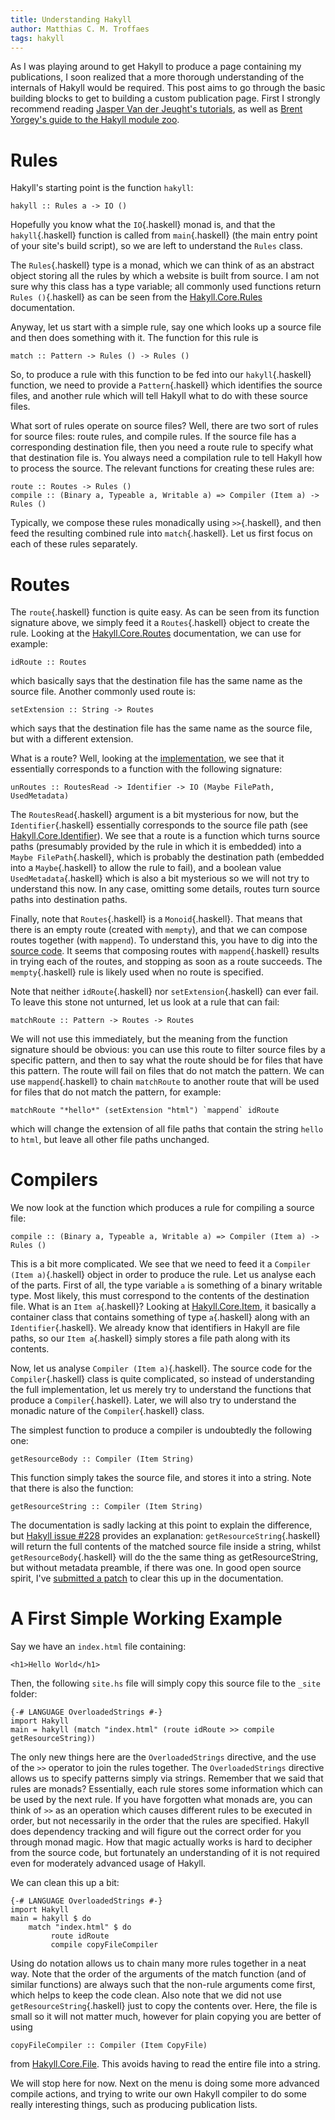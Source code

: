 ```yaml
---
title: Understanding Hakyll
author: Matthias C. M. Troffaes
tags: hakyll
---
```


As I was playing around to get Hakyll to produce a page containing my
publications, I soon realized that a more thorough understanding of
the internals of Hakyll would be required. This post aims to go
through the basic building blocks to get to building a custom
publication page. First I strongly recommend reading
[Jasper Van der Jeught's tutorials](http://jaspervdj.be/hakyll/tutorials.html),
as well as
[Brent Yorgey's guide to the Hakyll module zoo](http://jaspervdj.be/hakyll/tutorials/a-guide-to-the-hakyll-module-zoo.html).

Rules
=====

Hakyll's starting point is the function `hakyll`:

``` {.sourceCode .haskell}
hakyll :: Rules a -> IO ()
```

Hopefully you know what the `IO`{.haskell} monad is, and that the
`hakyll`{.haskell} function is called from `main`{.haskell} (the main
entry point of your site's build script), so we are left to understand
the `Rules` class.

The `Rules`{.haskell} type is a monad, which we can think of as an
abstract object storing all the rules by which a website is built from
source. I am not sure why this class has a type variable; all commonly
used functions return `Rules ()`{.haskell}
as can be seen from the
[Hakyll.Core.Rules](http://jaspervdj.be/hakyll/reference/Hakyll-Core-Rules.html)
documentation.

Anyway, let us start with a simple rule, say one which looks up a source file
and then does something with it. The function for this rule is

``` {.sourceCode .haskell}
match :: Pattern -> Rules () -> Rules ()
```

So, to produce a rule with this function to be fed into our
`hakyll`{.haskell} function, we need to provide a `Pattern`{.haskell}
which identifies the source files, and another rule which will tell
Hakyll what to do with these source files.

What sort of rules operate on source files? Well, there are two sort
of rules for source files: route rules, and compile rules. If the
source file has a corresponding destination file, then you need a
route rule to specify what that destination file is.  You always need
a compilation rule to tell Hakyll how to process the source.
The relevant functions for creating these rules are:

``` {.sourceCode .haskell}
route :: Routes -> Rules ()
compile :: (Binary a, Typeable a, Writable a) => Compiler (Item a) -> Rules () 
```

Typically, we compose these rules monadically using `>>`{.haskell},
and then feed the resulting combined rule into `match`{.haskell}.
Let us first focus on each of these rules separately.

Routes
======

The `route`{.haskell} function is quite easy.
As can be seen from its function signature above,
we simply feed it a `Routes`{.haskell} object to create the rule.
Looking at the
[Hakyll.Core.Routes](http://jaspervdj.be/hakyll/reference/Hakyll-Core-Routes.html)
documentation, we can use for example:

``` {.sourceCode .haskell}
idRoute :: Routes
```

which basically says that the destination file has the same name as
the source file. Another commonly used route is:

``` {.sourceCode .haskell}
setExtension :: String -> Routes
```

which says that the destination file has the same name as the source file,
but with a different extension.

What is a route? Well, looking at the
[implementation](http://jaspervdj.be/hakyll/reference/src/Hakyll-Core-Routes.html#Routes),
we see that it essentially corresponds to a function with the
following signature:

``` {.sourceCode .haskell}
unRoutes :: RoutesRead -> Identifier -> IO (Maybe FilePath, UsedMetadata)
```

The `RoutesRead`{.haskell} argument is a bit mysterious for now, but
the `Identifier`{.haskell} essentially corresponds to the source file
path (see
[Hakyll.Core.Identifier](http://jaspervdj.be/hakyll/reference/Hakyll-Core-Identifier.html)).
We see that a route is a function which turns source paths (presumably
provided by the rule in which it is embedded) into a `Maybe
FilePath`{.haskell}, which is probably the destination path (embedded
into a `Maybe`{.haskell} to allow the rule to fail), and a boolean
value `UsedMetadata`{.haskell} which is also a bit mysterious so we
will not try to understand this now. In any case, omitting some
details, routes turn source paths into destination paths.

Finally, note that `Routes`{.haskell} is a `Monoid`{.haskell}.  That
means that there is an empty route (created with `mempty`), and that
we can compose routes together (with `mappend`).  To understand this,
you have to dig into the [source
code](http://jaspervdj.be/hakyll/reference/src/Hakyll-Core-Routes.html#instance%20Monoid%20Routes).
It seems that composing routes with `mappend`{.haskell} results in
trying each of the routes, and stopping as soon as a route succeeds.
The `mempty`{.haskell} rule is likely used
when no route is specified.

Note that neither `idRoute`{.haskell} nor `setExtension`{.haskell} can
ever fail. To leave this stone not unturned,
let us look at a rule that can fail:

``` {.sourceCode .haskell}
matchRoute :: Pattern -> Routes -> Routes
```

We will not use this immediately, but the meaning from the function
signature should be obvious: you can use this route
to filter source files by a specific pattern, and then to say what the route
should be for files that have this pattern. The route will fail
on files that do not match the pattern. We can use `mappend`{.haskell}
to chain `matchRoute` to another route that will be used for files that
do not match the pattern, for example:

``` {.sourceCode .haskell}
matchRoute "*hello*" (setExtension "html") `mappend` idRoute
```

which will change the extension of all file paths that contain the
string `hello` to `html`, but leave all other file paths unchanged.

Compilers
=========

We now look at the function which produces a rule for compiling a source file:

``` {.sourceCode .haskell}
compile :: (Binary a, Typeable a, Writable a) => Compiler (Item a) -> Rules () 
```

This is a bit more complicated.
We see that we need to feed it a `Compiler (Item a)`{.haskell} object
in order to produce the rule. Let us analyse each of the parts.
First of all, the type variable `a` is something of a binary writable type.
Most likely, this must correspond to the contents of the destination file.
What is an `Item a`{.haskell}?
Looking at
[Hakyll.Core.Item](http://jaspervdj.be/hakyll/reference/Hakyll-Core-Item.html),
it basically a container class that contains something of type `a`{.haskell}
along with an `Identifier`{.haskell}.
We already know that identifiers in Hakyll are file paths,
so our `Item a`{.haskell} simply stores a file path along with its contents.

Now, let us analyse `Compiler (Item a)`{.haskell}. The source code for
the `Compiler`{.haskell} class is quite complicated, so instead of
understanding the full implementation, let us merely try to understand
the functions that produce a `Compiler`{.haskell}.  Later, we will also try
to understand the monadic nature of the `Compiler`{.haskell} class.

The simplest function to produce a compiler is undoubtedly the
following one:

``` {.sourceCode .haskell}
getResourceBody :: Compiler (Item String)
```

This function simply takes the source file, and stores it into a string.
Note that there is also the function:

``` {.sourceCode .haskell}
getResourceString :: Compiler (Item String)
```

The documentation is sadly lacking at this point to explain the
difference, but
[Hakyll issue #228](https://github.com/jaspervdj/hakyll/issues/228)
provides an explanation: `getResourceString`{.haskell} will return the
full contents of the matched source file inside a string, whilst
`getResourceBody`{.haskell} will do the the same thing as
getResourceString, but without metadata preamble, if there was one.
In good open source spirit, I've [submitted a
patch](https://github.com/jaspervdj/hakyll/pull/354) to clear this up
in the documentation.

A First Simple Working Example
==============================

Say we have an `index.html` file containing:

``` {.sourceCode .html}
<h1>Hello World</h1>
```

Then, the following `site.hs` file will simply copy this source file
to the `_site` folder:

``` {.sourceCode .haskell}
{-# LANGUAGE OverloadedStrings #-}
import Hakyll
main = hakyll (match "index.html" (route idRoute >> compile getResourceString))
```

The only new things here are
the `OverloadedStrings` directive, and
the use of the `>>` operator to join the rules together.
The `OverloadedStrings` directive allows us to specify patterns simply
via strings. Remember that we said that rules are monads? Essentially,
each rule stores some information which can be used by the next rule.
If you have forgotten what monads are, you can think of `>>` as an
operation which causes different rules to be executed in order,
but not necessarily in the order that the rules are specified.
Hakyll does dependency tracking and will figure out the correct order for you
through monad magic.
How that magic actually works is hard to decipher from the source code,
but fortunately an understanding of it is not required
even for moderately advanced usage of Hakyll.

We can clean this up a bit:

``` {.sourceCode .haskell}
{-# LANGUAGE OverloadedStrings #-}
import Hakyll
main = hakyll $ do
    match "index.html" $ do
         route idRoute
         compile copyFileCompiler
```

Using do notation allows us to chain many more rules together in a neat way.
Note that the order of the arguments of the match function (and of
similar functions) are always such that the non-rule arguments come
first, which helps to keep the code clean.
Also note that we did not use `getResourceString`{.haskell} just to copy
the contents over. Here, the file is small so it will not matter much,
however for plain copying you are better of using

``` {.sourceCode .haskell}
copyFileCompiler :: Compiler (Item CopyFile) 
```

from [Hakyll.Core.File](http://jaspervdj.be/hakyll/reference/Hakyll-Core-File.html).
This avoids having to read the entire file into a string.

We will stop here for now. Next on the menu is doing some more
advanced compile actions, and trying to write our own Hakyll compiler
to do some really interesting things, such as producing publication lists.

